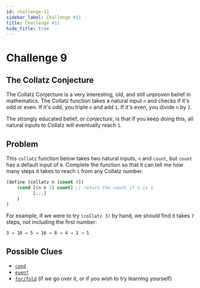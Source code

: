 ```yaml
---
id: challenge-11
sidebar_label: Challenge #11
title: Challenge #11
hide_title: true
---
```


# Challenge 9

## The Collatz Conjecture

The Collatz Conjecture is a very interesting, old, and still unproven belief in
mathematics. The Collatz function takes a natural input `n` and checks if it's
odd or even. If it's odd, you triple `n` and add `1`. If it's even, you divide
`n` by `2`.

The strongly educated belief, or _conjecture_, is that if you keep doing this,
all natural inputs to Collatz will eventually reach `1`.

## Problem

This `collatz` function below takes two natural inputs, `n` and `count`, but 
`count` has a default input of `0`. Complete the function so that it can tell me
how many steps it takes to reach `1` from any Collatz number.

``` clojure
(define (collatz n [count 0])
    (cond [(= n 1) count] ;; return the count if n is 1
          [...]
    )
)
```

For example, if we were to try `(collatz 3)` by hand, we should find it takes
`7` steps, not including the first number:

`3 → 10 → 5 → 16 → 8 → 4 → 2 → 1`

## Possible Clues

* [`cond`](cond.md)
* [`even?`](https://docs.racket-lang.org/reference/number-types.html#%28def._%28%28quote._~23~25kernel%29._even~3f%29%29)
* [`for/fold`](fold.md) (if we go over it, or if you wish to try learning yourself)
